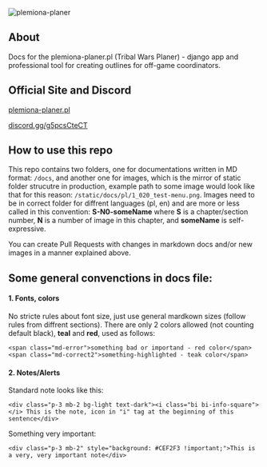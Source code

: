 ![plemiona-planer](https://plemiona-planer.pl/static/images/background.jpg)

## About
Docs for the plemiona-planer.pl (Tribal Wars Planer) - django app and professional tool for creating outlines for off-game coordinators.

## Official Site and Discord

[plemiona-planer.pl](https://plemiona-planer.pl/en/)

[discord.gg/g5pcsCteCT](https://discord.gg/g5pcsCteCT)

## How to use this repo

This repo contains two folders, one for documentations written in MD format: `/docs`, and another one for images, which is the mirror of static folder strucutre in production, example path to some image would look like that for this reason: `/static/docs/pl/1_020_test-menu.png`. Images need to be in correct folder for diffrent languages (pl, en) and are more or less called in this convention: **S-N0-someName** where **S** is a chapter/section number, **N** is a number of image in this chapter, and **someName** is self-expressive.

You can create Pull Requests with changes in markdown docs and/or new images in a manner explained above.

## Some general convenctions in docs file:

#### 1. Fonts, colors

No stricte rules about font size, just use general mardkown sizes (follow rules from diffrent sections). There are only 2 colors allowed (not counting default black), **teal** and **red**, used as follows:

```
<span class="md-error">something bad or importand - red color</span>
<span class="md-correct2">something-highlighted - teak color</span>
```

#### 2. Notes/Alerts

Standard note looks like this:

```
<div class="p-3 mb-2 bg-light text-dark"><i class="bi bi-info-square"></i> This is the note, icon in "i" tag at the beginning of this sentence</div>
```

Something very important:

```
<div class="p-3 mb-2" style="background: #CEF2F3 !important;">This is a very, very important note</div>
```

